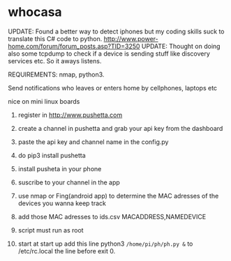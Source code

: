 # whocasa

UPDATE: Found a better way to detect iphones but my coding skills suck to translate this C# code to python. http://www.power-home.com/forum/forum_posts.asp?TID=3250
UPDATE: Thought on doing also some tcpdump to check if a device is sending stuff like discovery services etc. So it aways listens.

REQUIREMENTS: nmap, python3.

Send notifications who leaves or enters home by cellphones, laptops etc

nice on mini linux boards

1) register in http://www.pushetta.com

2) create a channel in pushetta and grab your api key from the dashboard

3) paste the api key and channel name in the config.py

4) do pip3 install pushetta

5) install pusheta in your phone

6) suscribe to your channel in the app

7) use nmap or Fing(android app) to determine the MAC adresses of the devices you wanna keep track

8) add those MAC adresses to ids.csv MACADDRESS,NAMEDEVICE

9) script must run as root

10) start at start up add this line python3 `/home/pi/ph/ph.py &`   to /etc/rc.local the line before exit 0.

